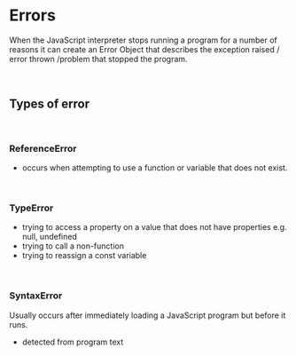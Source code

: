 # Errors

When the JavaScript interpreter stops running a program for a number of reasons it can create an Error Object that describes the exception raised / error thrown /problem that stopped the program. 

<br>

## Types of error

<br>

### ReferenceError

- occurs when attempting to use a function or variable that does not exist.

<br>

### TypeError

- trying to access a property on a value that does not have properties e.g. null, undefined
- trying to call a non-function
- trying to reassign a const variable

<br>

### SyntaxError

Usually occurs after immediately loading a JavaScript program but before it runs. 

- detected from program text
